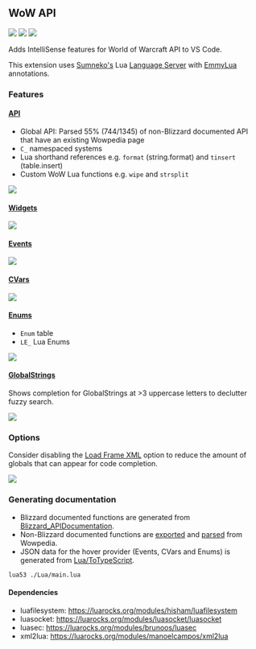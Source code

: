 ## WoW API
[![](https://img.shields.io/github/license/Ketho/vscode-wow-api)](https://opensource.org/licenses/MIT)
[![](https://img.shields.io/github/v/release/Ketho/vscode-wow-api)](https://github.com/Ketho/vscode-wow-api/releases)
[![](https://img.shields.io/badge/wow-9.0.2-yellow)](https://github.com/Gethe/wow-ui-source/tree/9.0.2)

Adds IntelliSense features for World of Warcraft API to VS Code.

This extension uses [Sumneko's](https://marketplace.visualstudio.com/items?itemName=sumneko.lua) Lua [Language Server](https://microsoft.github.io/language-server-protocol/) with [EmmyLua](https://github.com/sumneko/lua-language-server/wiki/EmmyLua-Annotations) annotations.

### Features
#### [API](https://wow.gamepedia.com/World_of_Warcraft_API)
* Global API: Parsed 55% (744/1345) of non-Blizzard documented API that have an existing Wowpedia page
* `C_` namespaced systems
* Lua shorthand references e.g. `format` (string.format) and `tinsert` (table.insert)
* Custom WoW Lua functions e.g. `wipe` and `strsplit`

![](https://github.com/Ketho/vscode-wow-api/raw/master/img/api.gif)

#### [Widgets](https://wow.gamepedia.com/Widget_API)
![](https://github.com/Ketho/vscode-wow-api/raw/master/img/widget.gif)

#### [Events](https://wow.gamepedia.com/Events)
![](https://github.com/Ketho/vscode-wow-api/raw/master/img/event.gif)

#### [CVars](https://wow.gamepedia.com/Console_variables)
![](https://github.com/Ketho/vscode-wow-api/raw/master/img/cvar.png)

#### [Enums](https://github.com/Ketho/BlizzardInterfaceResources/blob/live/Resources/LuaEnum.lua)
* `Enum` table
* `LE_` Lua Enums

![](https://github.com/Ketho/vscode-wow-api/raw/master/img/enum.gif)

#### [GlobalStrings](https://github.com/Ketho/BlizzardInterfaceResources/blob/live/Resources/GlobalStrings.lua)
Shows completion for GlobalStrings at >3 uppercase letters to declutter fuzzy search.

![](https://github.com/Ketho/vscode-wow-api/raw/master/img/globalstring.gif)

### Options
Consider disabling the [Load Frame XML](https://github.com/Ketho/vscode-wow-api/tree/master/EmmyLua/FrameXML) option to reduce the amount of globals that can appear for code completion.

![](https://github.com/Ketho/vscode-wow-api/raw/master/img/loadframexml.png)

### Generating documentation
* Blizzard documented functions are generated from [Blizzard_APIDocumentation](https://github.com/Gethe/wow-ui-source/tree/live/AddOns/Blizzard_APIDocumentation).
* Non-Blizzard documented functions are [exported](https://wow.gamepedia.com/Special:Export) and [parsed](Lua/WikiParser/XmlParser.lua) from Wowpedia.
* JSON data for the hover provider (Events, CVars and Enums) is generated from [Lua/ToTypeScript](Lua/ToTypeScript).
```
lua53 ./Lua/main.lua
```

#### Dependencies
* luafilesystem: https://luarocks.org/modules/hisham/luafilesystem
* luasocket: https://luarocks.org/modules/luasocket/luasocket
* luasec: https://luarocks.org/modules/brunoos/luasec
* xml2lua: https://luarocks.org/modules/manoelcampos/xml2lua
